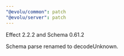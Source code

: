 ```yaml
---
"@evolu/common": patch
"@evolu/server": patch
---
```


Effect 2.2.2 and Schema 0.61.2

Schema parse renamed to decodeUnknown.
